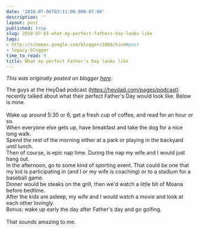 ```yaml
---
date: '2018-07-06T03:11:00.000-07:00'
description: ''
layout: post
published: true
slug: 2018-07-01-what-my-perfect-fathers-day-looks-like
tags:
- http://schemas.google.com/blogger/2008/kind#post
- legacy-blogger
time_to_read: 5
title: What my perfect Father's Day looks like
---
```


*This was originally posted on blogger [here](https://thedadphd.blogspot.com/2018/07/what-my-perfect-fathers-day-looks-like.html)*.

The guys at the HeyDad podcast (https://heydad.com/pages/podcast) recently talked about what their perfect Father's Day would look like. Below is mine.<br />
<br />
Wake up around 5:30 or 6, get a fresh cup of coffee, and read for an hour or so.<br />
When everyone else gets up, have breakfast and take the dog for a nice long walk.<br />
Spend the rest of the morning either at a park or playing in the backyard until lunch.<br />
Then of course, is epic nap time. During the nap my wife and I would just hang out.<br />
In the afternoon, go to some kind of sporting event. That could be one that my kid is participating in (and I or my wife is coaching) or to a stadium for a baseball game.<br />
Dinner would be steaks on the grill, then we'd watch a little bit of Moana before bedtime.<br />
After the kids are asleep, my wife and I would watch a movie and look at each other lovingly.<br />
Bonus: wake up early the day after Father's day and go golfing.<br />
<br />
That sounds amazing to me.